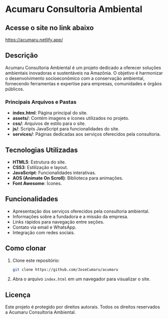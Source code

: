# Acumaru Consultoria Ambiental

## Acesse o site no link abaixo
https://acumaru.netlify.app/

## Descrição
Acumaru Consultoria Ambiental é um projeto dedicado a oferecer soluções ambientais inovadoras e sustentáveis na Amazônia. O objetivo é harmonizar o desenvolvimento socioeconômico com a conservação ambiental, fornecendo ferramentas e expertise para empresas, comunidades e órgãos públicos.


### Principais Arquivos e Pastas

- **index.html**: Página principal do site.
- **assets/**: Contém imagens e ícones utilizados no projeto.
- **css/**: Arquivos de estilo para o site.
- **js/**: Scripts JavaScript para funcionalidades do site.
- **services/**: Páginas dedicadas aos serviços oferecidos pela consultoria.

## Tecnologias Utilizadas

- **HTML5**: Estrutura do site.
- **CSS3**: Estilização e layout.
- **JavaScript**: Funcionalidades interativas.
- **AOS (Animate On Scroll)**: Biblioteca para animações.
- **Font Awesome**: Ícones.

## Funcionalidades

- Apresentação dos serviços oferecidos pela consultoria ambiental.
- Informações sobre a fundadora e a missão da empresa.
- Links rápidos para navegação entre seções.
- Contato via email e WhatsApp.
- Integração com redes sociais.

## Como clonar

1. Clone este repositório:
   ```bash
   git clone https://github.com/JoseCumaru/acumaru
   ```
2. Abra o arquivo `index.html` em um navegador para visualizar o site.

## Licença

Este projeto é protegido por direitos autorais. Todos os direitos reservados a Acumaru Consultoria Ambiental.

